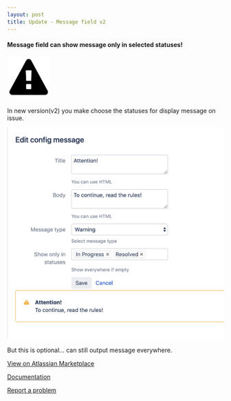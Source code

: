 ```yaml
---
layout: post
title: Update - Message field v2
---
```

#### Message field can show message only in selected statuses! ####

<img src="/images/message-field/messge-144px.png" alt="Message field icon" width="100"/>

In new version(v2) you make choose the statuses for display message on issue. 

![Message statuses in config](/images/message-field/message-field-config.png)

But this is optional... can still output message everywhere.

[View on Atlassian Marketplace](https://marketplace.atlassian.com/apps/1219615/message-field?hosting=server&tab=overview)

[Documentation](https://bitbucket.org/jibrok/message-field/wiki/Show%20only%20in%20statuses)

[Report a problem](https://bitbucket.org/jibrok/message-field/issues?status=new&status=open)

